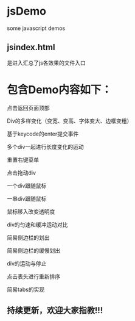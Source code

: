 # jsDemo
some javascript demos

## jsindex.html
是进入汇总了js各效果的文件入口

# 包含Demo内容如下：

点击返回页面顶部 

Div的多样变化（变宽、变高、字体变大、边框变粗） 

基于keycode的enter提交事件 

多个div一起进行长度变化的运动 

重置右键菜单 

点击拖动div 

一个div跟随鼠标 

一串div跟随鼠标 

鼠标移入改变透明度 

div的匀速和缓冲运动对比 

简易侧边栏的划出 

简易侧边栏的缓慢划出 

div的运动与停止 

点击表头进行重新排序 

简易tabs的实现

## 持续更新，欢迎大家指教!!!
